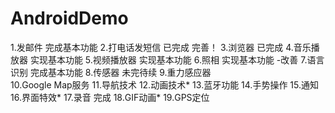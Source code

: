 AndroidDemo
===========
1.发邮件 完成基本功能
2.打电话发短信 已完成 完善！
3.浏览器 已完成
4.音乐播放器 实现基本功能
5.视频播放器 实现基本功能
6.照相 实现基本功能 -改善
7.语言识别 完成基本功能
8.传感器 未完待续
9.重力感应器  
10.Google Map服务
11.导航技术
12.动画技术*
13.蓝牙功能
14.手势操作
15.通知 
16.界面特效*
17.录音 完成
18.GIF动画*
19.GPS定位
